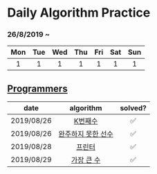 # Daily Algorithm Practice 


### 26/8/2019 ~  
|  Mon  |  Tue  |  Wed  |  Thu  |  Fri  |  Sat  |  Sun  |
| :---: | :---: | :---: | :---: | :---: | :---: | :---: |
|   1   |   1   |   1   |   1   |   1   |   1   |   1   |


## [Programmers](https://programmers.co.kr/)


|    date    |                          algorithm                          | solved? |
| :--------: | :---------------------------------------------------------: | :-----: |
| 2019/08/26 |         [K번째수](./programmers/solved/K번째수/README.md)         |    ✅    |
| 2019/08/26 | [완주하지 못한 선수](./programmers/solved/완주하지%20못한%20선수/README.md) |    ✅    |
| 2019/08/28 |          [프린터](./programmers/solved/프린터/README.md)          |    ✅    |
| 2019/08/29 |     [가장 큰 수](./programmers/solved/가장%20큰%20수/README.md)     |    ✅    |
